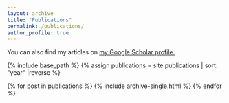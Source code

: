 ```yaml
---
layout: archive
title: "Publications"
permalink: /publications/
author_profile: true
---
```


You can also find my articles on <u><a href="{{author.googlescholar}}">my Google Scholar profile</a>.</u>

{% include base_path %}
{% assign publications = site.publications | sort: "year" |reverse  %}

{% for post in publications %}
  {% include archive-single.html %}
{% endfor %}
